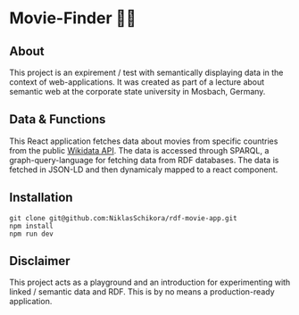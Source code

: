 # Movie-Finder 🍿🎥

## About

This project is an expirement / test with semantically displaying data in the context of web-applications. It was created as part of a lecture about semantic web at the corporate state university in Mosbach, Germany.

## Data & Functions

This React application fetches data about movies from specific countries from the public [Wikidata API](https://www.wikidata.org/). The data is accessed through SPARQL, a graph-query-language for fetching data from RDF databases. The data is fetched in JSON-LD and then dynamicaly mapped to a react component.

## Installation

```
git clone git@github.com:NiklasSchikora/rdf-movie-app.git
npm install
npm run dev
```

## Disclaimer

This project acts as a playground and an introduction for experimenting with linked / semantic data and RDF. This is by no means a production-ready application.
